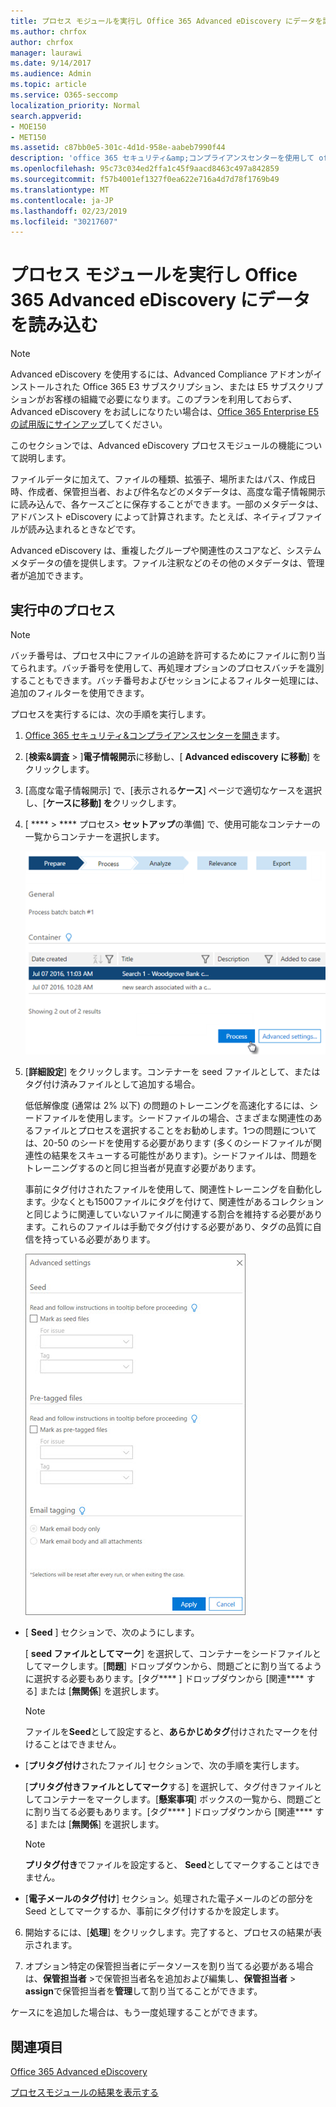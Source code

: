 ```yaml
---
title: プロセス モジュールを実行し Office 365 Advanced eDiscovery にデータを読み込む
ms.author: chrfox
author: chrfox
manager: laurawi
ms.date: 9/14/2017
ms.audience: Admin
ms.topic: article
ms.service: O365-seccomp
localization_priority: Normal
search.appverid:
- MOE150
- MET150
ms.assetid: c87bb0e5-301c-4d1d-958e-aabeb7990f44
description: 'office 365 セキュリティ&amp;コンプライアンスセンターを使用して office 365 Advanced eDiscovery にアクセスし、ケースに対して Process モジュールを実行する方法について説明します。  '
ms.openlocfilehash: 95c73c034ed2ffa1c45f9aacd8463c497a842859
ms.sourcegitcommit: f57b4001ef1327f0ea622e716a4d7d78f1769b49
ms.translationtype: MT
ms.contentlocale: ja-JP
ms.lasthandoff: 02/23/2019
ms.locfileid: "30217607"
---
```

# <a name="run-the-process-module-and-load-data-in-office-365-advanced-ediscovery"></a>プロセス モジュールを実行し Office 365 Advanced eDiscovery にデータを読み込む

> [!NOTE]
> Advanced eDiscovery を使用するには、Advanced Compliance アドオンがインストールされた Office 365 E3 サブスクリプション、または E5 サブスクリプションがお客様の組織で必要になります。このプランを利用しておらず、Advanced eDiscovery をお試しになりたい場合は、[Office 365 Enterprise E5 の試用版にサインアップ](https://go.microsoft.com/fwlink/p/?LinkID=698279)してください。 
  
このセクションでは、Advanced eDiscovery プロセスモジュールの機能について説明します。 
  
ファイルデータに加えて、ファイルの種類、拡張子、場所またはパス、作成日時、作成者、保管担当者、および件名などのメタデータは、高度な電子情報開示に読み込んで、各ケースごとに保存することができます。一部のメタデータは、アドバンスト eDiscovery によって計算されます。たとえば、ネイティブファイルが読み込まれるときなどです。 
  
Advanced eDiscovery は、重複したグループや関連性のスコアなど、システムメタデータの値を提供します。ファイル注釈などのその他のメタデータは、管理者が追加できます。 
  
## <a name="running-process"></a>実行中のプロセス

> [!NOTE]
> バッチ番号は、プロセス中にファイルの追跡を許可するためにファイルに割り当てられます。バッチ番号を使用して、再処理オプションのプロセスバッチを識別することもできます。バッチ番号およびセッションによるフィルター処理には、追加のフィルターを使用できます。 
  
プロセスを実行するには、次の手順を実行します。
  
1. [Office 365 セキュリティ&amp;コンプライアンスセンターを開き](go-to-the-securitycompliance-center.md)ます。 
    
2. [**検索&amp;調査** \> ]**電子情報開示**に移動し、[ **Advanced ediscovery に移動**] をクリックします。
    
3. [高度な電子情報開示] で、[表示される**ケース**] ページで適切なケースを選択し、[**ケースに移動] を**クリックします。
    
4. [ **** \> **** プロセス\> **セットアップ**の準備] で、使用可能なコンテナーの一覧からコンテナーを選択します。
    
    ![検索結果をケースに追加するには、[処理] をクリックします。](media/50bdc55c-d378-4881-b302-31ef785fa359.png)
  
5. [**詳細設定**] をクリックします。コンテナーを seed ファイルとして、またはタグ付け済みファイルとして追加する場合。 
    
    低低解像度 (通常は 2% 以下) の問題のトレーニングを高速化するには、シードファイルを使用します。シードファイルの場合、さまざまな関連性のあるファイルとプロセスを選択することをお勧めします。1つの問題については、20-50 のシードを使用する必要があります (多くのシードファイルが関連性の結果をスキューする可能性があります)。シードファイルは、問題をトレーニングするのと同じ担当者が見直す必要があります。
    
    事前にタグ付けされたファイルを使用して、関連性トレーニングを自動化します。少なくとも1500ファイルにタグを付けて、関連性があるコレクションと同じように関連していないファイルに関連する割合を維持する必要があります。これらのファイルは手動でタグ付けする必要があり、タグの品質に自信を持っている必要があります。
    
    ![バッチファイルを処理するための [詳細設定] ページのスクリーンショット](media/3c25cb78-4484-41e5-bd34-3753c7ab6cf2.jpg)
  
  - [ **Seed** ] セクションで、次のようにします。 
    
    [ **seed ファイルとしてマーク**] を選択して、コンテナーをシードファイルとしてマークします。[**問題**] ドロップダウンから、問題ごとに割り当てるように選択する必要もあります。[タグ**** ] ドロップダウンから [関連**** する] または [**無関係**] を選択します。 
    
    > [!NOTE]
    > ファイルを**Seed**として設定すると、**あらかじめタグ**付けされたマークを付けることはできません。 
  
  - [**プリタグ付け**されたファイル] セクションで、次の手順を実行します。 
    
    [**プリタグ付きファイルとしてマーク**する] を選択して、タグ付きファイルとしてコンテナーをマークします。[**懸案事項**] ボックスの一覧から、問題ごとに割り当てる必要もあります。[タグ**** ] ドロップダウンから [関連**** する] または [**無関係**] を選択します。 
    
    > [!NOTE]
    > **プリタグ付き**でファイルを設定すると、 **Seed**としてマークすることはできません。 
  
  - [**電子メールのタグ付け**] セクション。処理された電子メールのどの部分を Seed としてマークするか、事前にタグ付けするかを設定します。 
    
6. 開始するには、[**処理**] をクリックします。完了すると、プロセスの結果が表示されます。
    
7. オプション特定の保管担当者にデータソースを割り当てる必要がある場合は、**保管担当者** \>で保管担当者名を追加および編集し、**保管担当者** \> **assign**で保管担当者を**管理**して割り当てることができます。 
    
ケースにを追加した場合は、もう一度処理することができます。
  
## <a name="see-also"></a>関連項目

[Office 365 Advanced eDiscovery](office-365-advanced-ediscovery.md)
  
[プロセスモジュールの結果を表示する](view-process-module-results-in-advanced-ediscovery.md)

